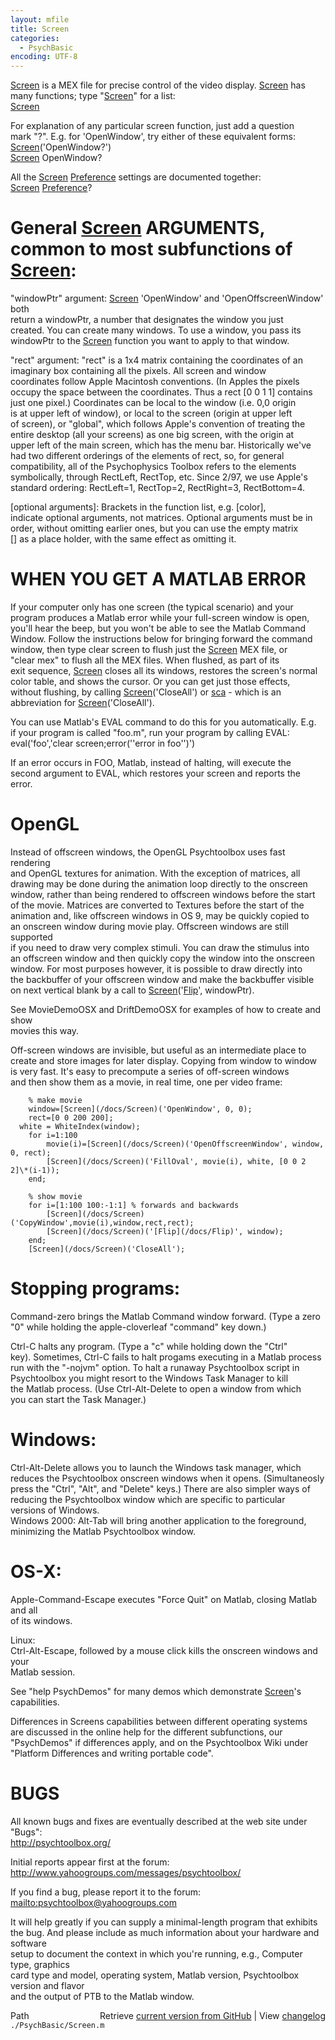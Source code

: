 ```yaml
---
layout: mfile
title: Screen
categories:
  - PsychBasic
encoding: UTF-8
---
```


[Screen](/docs/Screen) is a MEX file for precise control of the video display. [Screen](/docs/Screen) has  
many functions; type "[Screen](/docs/Screen)" for a list:  
    [Screen](/docs/Screen)  

For explanation of any particular screen function, just add a question  
mark "?". E.g. for 'OpenWindow', try either of these equivalent forms:  
    [Screen](/docs/Screen)('OpenWindow?')  
    [Screen](/docs/Screen) OpenWindow?  

All the [Screen](/docs/Screen) [Preference](/docs/Preference) settings are documented together:  
    [Screen](/docs/Screen) [Preference](/docs/Preference)?  

# General [Screen](/docs/Screen) ARGUMENTS, common to most subfunctions of [Screen](/docs/Screen):  

"windowPtr" argument: [Screen](/docs/Screen) 'OpenWindow' and 'OpenOffscreenWindow' both  
return a windowPtr, a number that designates the window you just  
created. You can create many windows. To use a window, you pass its  
windowPtr to the [Screen](/docs/Screen) function you want to apply to that window.  

"rect" argument: "rect" is a 1x4 matrix containing the coordinates of an  
imaginary box containing all the pixels. All screen and window  
coordinates follow Apple Macintosh conventions. (In Apples the pixels  
occupy the space between the coordinates. Thus a rect [0 0 1 1] contains  
just one pixel.) Coordinates can be local to the window (i.e. 0,0 origin  
is at upper left of window), or local to the screen (origin at upper left  
of screen), or "global", which follows Apple's convention of treating the  
entire desktop (all your screens) as one big screen, with the origin at  
upper left of the main screen, which has the menu bar. Historically we've  
had two different orderings of the elements of rect, so, for general  
compatibility, all of the Psychophysics Toolbox refers to the elements  
symbolically, through RectLeft, RectTop, etc. Since 2/97, we use Apple's  
standard ordering: RectLeft=1, RectTop=2, RectRight=3, RectBottom=4.  

[optional arguments]: Brackets in the function list, e.g. [color],  
indicate optional arguments, not matrices. Optional arguments must be in  
order, without omitting earlier ones, but you can use the empty matrix  
[] as a place holder, with the same effect as omitting it.  

# WHEN YOU GET A MATLAB ERROR  

If your computer only has one screen (the typical scenario) and your  
program produces a Matlab error while your full-screen window is open,  
you'll hear the beep, but you won't be able to see the Matlab Command  
Window. Follow the instructions below for bringing forward the command  
window, then type clear screen to flush just the [Screen](/docs/Screen) MEX file, or  
"clear mex" to flush all the MEX files. When flushed, as part of its  
exit sequence, [Screen](/docs/Screen) closes all its windows, restores the screen's normal  
color table, and shows the cursor. Or you can get just those effects,  
without flushing, by calling [Screen](/docs/Screen)('CloseAll') or [sca](/docs/sca) - which is an  
abbreviation for [Screen](/docs/Screen)('CloseAll').  

You can use Matlab's EVAL command to do this for you automatically. E.g.  
if your program is called "foo.m", run your program by calling EVAL:  
    eval('foo','clear screen;error(''error in foo'')')  

If an error occurs in FOO, Matlab, instead of halting, will execute the  
second argument to EVAL, which restores your screen and reports the  
error.  

# OpenGL  

Instead of offscreen windows, the OpenGL Psychtoolbox uses fast rendering  
and OpenGL textures for animation. With the exception of matrices, all  
drawing may be done during the animation loop directly to the  onscreen  
window, rather than being rendered to offscreen windows before the start  
of the movie.  Matrices are converted to Textures before the start of the  
animation and, like offscreen windows in OS 9, may be quickly copied to  
an onscreen window during movie play. Offscreen windows are still supported  
if you need to draw very complex stimuli. You can draw the stimulus into  
an offscreen window and then quickly copy the window into the onscreen  
window. For most purposes however, it is possible to draw directly into  
the backbuffer of your offscreen window and make the backbuffer visible  
on next vertical blank by a call to [Screen](/docs/Screen)('[Flip](/docs/Flip)', windowPtr).  

See MovieDemoOSX and DriftDemoOSX for examples of how to create and show  
movies this way.  

Off-screen windows are invisible, but useful as an intermediate place to  
create and store images for later display. Copying from window to window  
is very fast. It's easy to precompute a series of off-screen windows  
and then show them as a movie, in real time, one per video frame:  

        % make movie  
        window=[Screen](/docs/Screen)('OpenWindow', 0, 0);  
        rect=[0 0 200 200];  
      white = WhiteIndex(window);  
        for i=1:100  
            movie(i)=[Screen](/docs/Screen)('OpenOffscreenWindow', window, 0, rect);  
            [Screen](/docs/Screen)('FillOval', movie(i), white, [0 0 2 2]\*(i-1));  
        end;  

        % show movie  
        for i=[1:100 100:-1:1] % forwards and backwards  
            [Screen](/docs/Screen)('CopyWindow',movie(i),window,rect,rect);  
            [Screen](/docs/Screen)('[Flip](/docs/Flip)', window);  
        end;  
        [Screen](/docs/Screen)('CloseAll');  


# Stopping programs:  

Command-zero brings the Matlab Command window forward. (Type a zero  
"0" while holding the apple-cloverleaf "command" key down.)  

Ctrl-C halts any program.  (Type a "c" while holding down the "Ctrl"  
key). Sometimes, Ctrl-C fails to halt progams executing in a Matlab process  
run with the "-nojvm" option. To halt a runaway Psychtoolbox script in  
Psychtoolbox you might resort to the Windows Task Manager to kill  
the Matlab process.  (Use Ctrl-Alt-Delete to open a window from which  
you can start the Task Manager.)  

# Windows:  

Ctrl-Alt-Delete allows you to launch the Windows task manager, which  
reduces the Psychtoolbox onscreen windows when it opens. (Simultaneosly  
press the "Ctrl", "Alt", and "Delete" keys.)  There are also simpler ways of  
reducing the Psychtoolbox window which are specific to particular  
versions of Windows.  
Windows 2000:   Alt-Tab will bring another application to the foreground,  
            minimizing the Matlab Psychtoolbox window.  

# OS-X:  
Apple-Command-Escape executes "Force Quit" on Matlab, closing Matlab and all  
of its windows.  

Linux:  
Ctrl-Alt-Escape, followed by a mouse click kills the onscreen windows and your  
Matlab session.  


See "help PsychDemos" for many demos which demonstrate [Screen](/docs/Screen)'s capabilities.  

Differences in Screens capabilities between different operating systems  
are discussed in the online help for the different subfunctions, our  
"PsychDemos" if differences apply, and on the Psychtoolbox Wiki under  
"Platform Differences and writing portable code".  

# BUGS  

All known bugs and fixes are eventually described at the web site under "Bugs":  
<http://psychtoolbox.org/>

Initial reports appear first at the forum:  
<http://www.yahoogroups.com/messages/psychtoolbox/>

If you find a bug, please report it to the forum:  
<mailto:psychtoolbox@yahoogroups.com>

It will help greatly if you can supply a  minimal-length program that exhibits  
the bug. And please include as much information about your hardware and software  
setup to document the context in which you're running, e.g., Computer type, graphics  
card type and model, operating system, Matlab version, Psychtoolbox version and flavor  
and the output of PTB to the Matlab window.  


<div class="code_header" style="text-align:right;">
  <span style="float:left;">Path&nbsp;&nbsp;</span> <span class="counter">Retrieve <a href=
  "https://raw.github.com/Psychtoolbox-3/Psychtoolbox-3/beta/./PsychBasic/Screen.m">current version from GitHub</a> | View <a href=
  "https://github.com/Psychtoolbox-3/Psychtoolbox-3/commits/beta/./PsychBasic/Screen.m">changelog</a></span>
</div>
<div class="code">
  <code>./PsychBasic/Screen.m</code>
</div>
